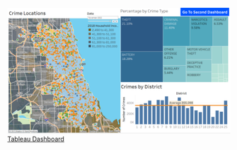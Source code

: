![screenshot](dashboard-screenshot.png)
[Tableau Dashboard](https://public.tableau.com/views/ChicagoCrimeDashboard_16874051650310/ChicagoCrimeDashboard?:language=en-US&publish=yes&:display_count=n&:origin=viz_share_link)